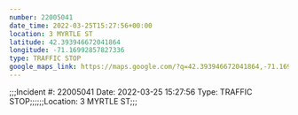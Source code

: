 ```yaml
---
number: 22005041
date_time: 2022-03-25T15:27:56+00:00
location: 3 MYRTLE ST
latitude: 42.393946672041864
longitude: -71.16992857827336
type: TRAFFIC STOP
google_maps_link: https://maps.google.com/?q=42.393946672041864,-71.16992857827336
---
```


;;;Incident #: 22005041  Date: 2022-03-25 15:27:56   Type: TRAFFIC STOP;;;;;;Location: 3 MYRTLE ST;;;
